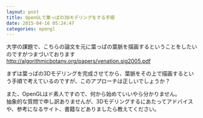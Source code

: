 ```yaml
---
layout: post
title: OpenGLで葉っぱの3Dモデリングをする手順
date: 2015-04-16 05:24:47
categories: opengl
---
```

<!-- {% raw %} -->
<p>大学の課題で、こちらの論文を元に葉っぱの葉脈を描画するということをしたいのですがつまづいております<br>
<a href="http://algorithmicbotany.org/papers/venation.sig2005.pdf" rel="nofollow">http://algorithmicbotany.org/papers/venation.sig2005.pdf</a></p>

<p>まずは葉っぱの3Dモデリングを完成させてから、葉脈をその上で描画するという手順で考えているのですが、このアプローチは正しいでしょうか？</p>

<p>また、OpenGLはド素人ですので、何から始めていいやら分かりません。<br>
抽象的な質問で申し訳ありませんが、3Dモデリングするにあたってアドバイスや、参考になるサイト、書籍などありましたら教えてください。</p>
<!-- {% endraw %} -->

